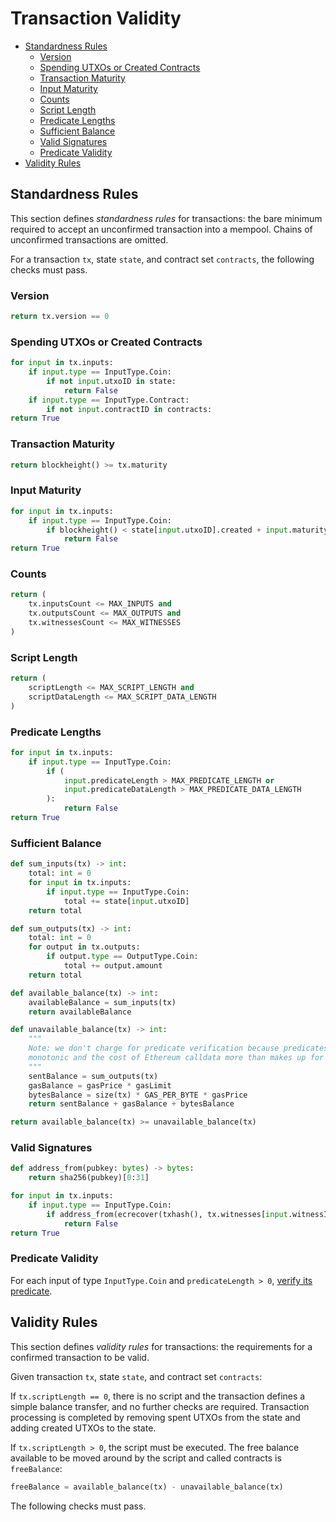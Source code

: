# Transaction Validity

- [Standardness Rules](#standardness-rules)
    - [Version](#version)
    - [Spending UTXOs or Created Contracts](#spending-utxos-or-created-contracts)
    - [Transaction Maturity](#transaction-maturity)
    - [Input Maturity](#input-maturity)
    - [Counts](#counts)
    - [Script Length](#script-length)
    - [Predicate Lengths](#predicate-lengths)
    - [Sufficient Balance](#sufficient-balance)
    - [Valid Signatures](#valid-signatures)
    - [Predicate Validity](#predicate-validity)
- [Validity Rules](#validity-rules)

## Standardness Rules

This section defines _standardness rules_ for transactions: the bare minimum required to accept an unconfirmed transaction into a mempool. Chains of unconfirmed transactions are omitted.

For a transaction `tx`, state `state`, and contract set `contracts`, the following checks must pass.

### Version

```py
return tx.version == 0
```

### Spending UTXOs or Created Contracts

```py
for input in tx.inputs:
    if input.type == InputType.Coin:
        if not input.utxoID in state:
            return False
    if input.type == InputType.Contract:
        if not input.contractID in contracts:
return True
```

### Transaction Maturity

```py
return blockheight() >= tx.maturity
```

### Input Maturity

```py
for input in tx.inputs:
    if input.type == InputType.Coin:
        if blockheight() < state[input.utxoID].created + input.maturity:
            return False
return True
```

### Counts

```py
return (
    tx.inputsCount <= MAX_INPUTS and
    tx.outputsCount <= MAX_OUTPUTS and
    tx.witnessesCount <= MAX_WITNESSES
)
```

### Script Length

```py
return (
    scriptLength <= MAX_SCRIPT_LENGTH and
    scriptDataLength <= MAX_SCRIPT_DATA_LENGTH
)
```

### Predicate Lengths

```py
for input in tx.inputs:
    if input.type == InputType.Coin:
        if (
            input.predicateLength > MAX_PREDICATE_LENGTH or
            input.predicateDataLength > MAX_PREDICATE_DATA_LENGTH
        ):
            return False
return True
```

### Sufficient Balance

```py
def sum_inputs(tx) -> int:
    total: int = 0
    for input in tx.inputs:
        if input.type == InputType.Coin:
            total += state[input.utxoID]
    return total

def sum_outputs(tx) -> int:
    total: int = 0
    for output in tx.outputs:
        if output.type == OutputType.Coin:
            total += output.amount
    return total

def available_balance(tx) -> int:
    availableBalance = sum_inputs(tx)
    return availableBalance

def unavailable_balance(tx) -> int:
    """
    Note: we don't charge for predicate verification because predicates are
    monotonic and the cost of Ethereum calldata more than makes up for this
    """
    sentBalance = sum_outputs(tx)
    gasBalance = gasPrice * gasLimit
    bytesBalance = size(tx) * GAS_PER_BYTE * gasPrice
    return sentBalance + gasBalance + bytesBalance

return available_balance(tx) >= unavailable_balance(tx)
```

### Valid Signatures

```py
def address_from(pubkey: bytes) -> bytes:
    return sha256(pubkey)[0:31]

for input in tx.inputs:
    if input.type == InputType.Coin:
        if address_from(ecrecover(txhash(), tx.witnesses[input.witnessIndex])) != state[input.utxoID].owner:
            return False
return True
```

### Predicate Validity

For each input of type `InputType.Coin` and `predicateLength > 0`, [verify its predicate](./main.md#predicate-verification).

## Validity Rules

This section defines _validity rules_ for transactions: the requirements for a confirmed transaction to be valid.

Given transaction `tx`, state `state`, and contract set `contracts`:

If `tx.scriptLength == 0`, there is no script and the transaction defines a simple balance transfer, and no further checks are required. Transaction processing is completed by removing spent UTXOs from the state and adding created UTXOs to the state.

If `tx.scriptLength > 0`, the script must be executed. The free balance available to be moved around by the script and called contracts is `freeBalance`:

```py
freeBalance = available_balance(tx) - unavailable_balance(tx)
```

The following checks must pass.
